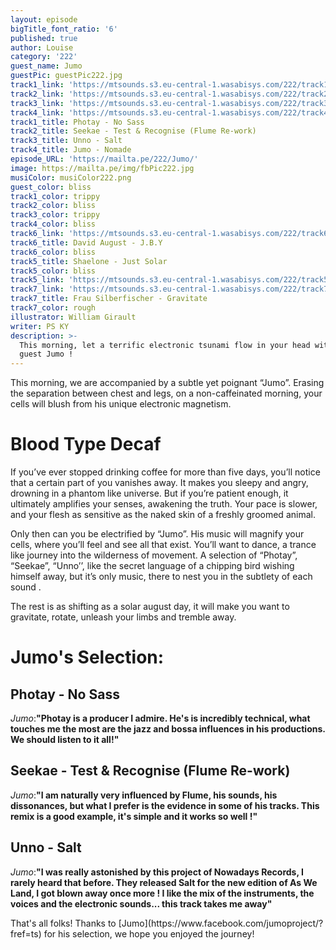 ```yaml
---
layout: episode
bigTitle_font_ratio: '6'
published: true
author: Louise
category: '222'
guest_name: Jumo
guestPic: guestPic222.jpg
track1_link: 'https://mtsounds.s3.eu-central-1.wasabisys.com/222/track1.mp3'
track2_link: 'https://mtsounds.s3.eu-central-1.wasabisys.com/222/track2.mp3'
track3_link: 'https://mtsounds.s3.eu-central-1.wasabisys.com/222/track3.mp3'
track4_link: 'https://mtsounds.s3.eu-central-1.wasabisys.com/222/track4.mp3'
track1_title: Photay - No Sass
track2_title: Seekae - Test & Recognise (Flume Re-work)
track3_title: Unno - Salt
track4_title: Jumo - Nomade
episode_URL: 'https://mailta.pe/222/Jumo/'
image: https://mailta.pe/img/fbPic222.jpg
musiColor: musiColor222.png
guest_color: bliss
track1_color: trippy
track2_color: bliss
track3_color: trippy
track4_color: bliss
track6_link: 'https://mtsounds.s3.eu-central-1.wasabisys.com/222/track6.mp3'
track6_title: David August - J.B.Y
track6_color: bliss
track5_title: Shaelone - Just Solar
track5_color: bliss
track5_link: 'https://mtsounds.s3.eu-central-1.wasabisys.com/222/track5.mp3'
track7_link: 'https://mtsounds.s3.eu-central-1.wasabisys.com/222/track7.mp3'
track7_title: Frau Silberfischer - Gravitate
track7_color: rough
illustrator: William Girault
writer: PS KY
description: >-
  This morning, let a terrific electronic tsunami flow in your head with our
  guest Jumo !
---
```

<p id="introduction">This morning, we are accompanied by a subtle yet poignant “Jumo”. Erasing the separation between chest and legs, on a non-caffeinated morning, your cells will blush from his unique electronic magnetism.</p>

# Blood Type Decaf 

If you’ve ever stopped drinking coffee for more than five days, you’ll notice that a certain part of you vanishes away. It makes you sleepy and angry, drowning in a phantom like universe. But if you’re patient enough, it ultimately amplifies your senses, awakening the truth. Your pace is slower, and your flesh as sensitive as the naked skin of a freshly groomed animal.  

Only then can you be electrified by “Jumo”. His music will magnify your cells, where you’ll feel and see all that exist. You’ll want to dance, a trance like journey into the wilderness of movement. A selection of “Photay”, “Seekae”, “Unno’’, like the secret language of a chipping bird wishing himself away, but it’s only music, there to nest you in the subtlety of each sound . 

The rest is as shifting as a solar august day, it will make you want to gravitate, rotate, unleash your limbs and tremble away. 

# Jumo's Selection:

## Photay - No Sass
_Jumo_:**"**Photay is a producer I admire. He's is incredibly technical, what touches me the most are the jazz and bossa influences in his productions. We should listen to it all!**"**

## Seekae - Test & Recognise (Flume Re-work)
_Jumo_:**"**I am naturally very influenced by Flume, his sounds, his dissonances, but what I prefer is the evidence in some of his tracks. This remix is a good example, it's simple and it works so well !**"**

## Unno - Salt
_Jumo_:**"**I was really astonished by this project of Nowadays Records, I rarely heard that before. They released Salt for the new edition of As We Land, I got blown away once more ! I like the mix of the instruments, the voices and the electronic sounds... this track takes me away**"**

<p id="outroduction">That's all folks! Thanks to [Jumo](https://www.facebook.com/jumoproject/?fref=ts) for his selection, we hope you enjoyed the journey!</p>
